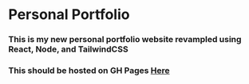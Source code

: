 # Personal Portfolio #

### This is my new personal portfolio website revampled using React, Node, and TailwindCSS ###

### This should be hosted on GH Pages [Here](https://masatonandate.github.io/) ###